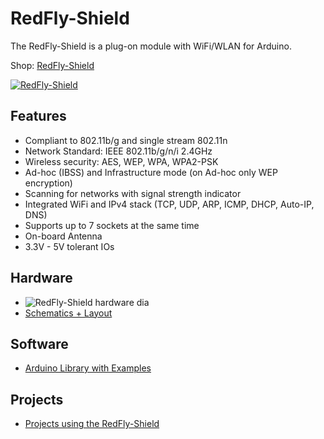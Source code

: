 # RedFly-Shield
The RedFly-Shield is a plug-on module with WiFi/WLAN for Arduino.

Shop: [RedFly-Shield](http://www.watterott.com/en/Arduino-RedFly-Shield)

[![RedFly-Shield](https://raw.github.com/watterott/RedFly-Shield/master/pcb/RedFly-Shield_v13.jpg)](http://www.watterott.com/en/Arduino-RedFly-Shield)


## Features
* Compliant to 802.11b/g and single stream 802.11n
* Network Standard: IEEE 802.11b/g/n/i 2.4GHz
* Wireless security: AES, WEP, WPA, WPA2-PSK
* Ad-hoc (IBSS) and Infrastructure mode (on Ad-hoc only WEP encryption)
* Scanning for networks with signal strength indicator
* Integrated WiFi and IPv4 stack (TCP, UDP, ARP, ICMP, DHCP, Auto-IP, DNS)
* Supports up to 7 sockets at the same time
* On-board Antenna
* 3.3V - 5V tolerant IOs


## Hardware
* ![RedFly-Shield hardware dia](https://raw.github.com/watterott/RedFly-Shield/master/img/hw_dia.png)
* [Schematics + Layout](https://github.com/watterott/RedFly-Shield/tree/master/pcb)


## Software
* [Arduino Library with Examples](https://github.com/watterott/Arduino-Libs)


## Projects
* [Projects using the RedFly-Shield](https://github.com/watterott/RedFly-Shield/blob/master/Projects.md)
